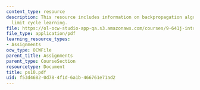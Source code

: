 ```yaml
---
content_type: resource
description: This resource includes information on backpropagation algorithm, and
  limit cycle learning.
file: https://ol-ocw-studio-app-qa.s3.amazonaws.com/courses/9-641j-introduction-to-neural-networks-spring-2005/f53d46820d784f1d6a1b466761e71ad2_ps10.pdf
file_type: application/pdf
learning_resource_types:
- Assignments
ocw_type: OCWFile
parent_title: Assignments
parent_type: CourseSection
resourcetype: Document
title: ps10.pdf
uid: f53d4682-0d78-4f1d-6a1b-466761e71ad2
---
```

